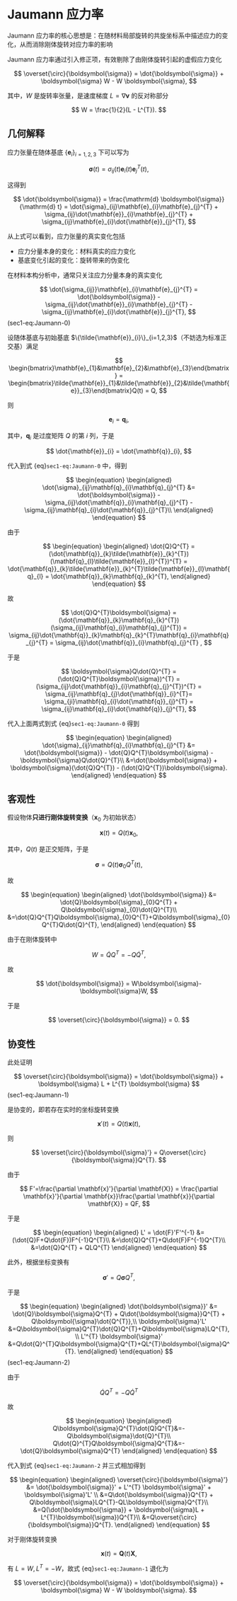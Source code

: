# Jaumann 应力率

<span class="gray-text">
Jaumann 应力率的核心思想是：在随材料局部旋转的共旋坐标系中描述应力的变化，从而消除刚体旋转对应力率的影响
</span>

Jaumann 应力率通过引入修正项，有效剔除了由刚体旋转引起的虚假应力变化

$$
\overset{\circ}{\boldsymbol{\sigma}} = \dot{\boldsymbol{\sigma}} + \boldsymbol{\sigma} W - W \boldsymbol{\sigma},
$$

其中，$W$ 是旋转率张量，是速度梯度 $L=\nabla\mathbf{v}$ 的反对称部分

$$
W = \frac{1}{2}(L - L^{T}).
$$

## 几何解释

应力张量在随体基底 $\{\mathbf{e}_{i}\}_{i=1,2,3}$ 下可以写为

$$
\boldsymbol{\sigma}(t)= \sigma_{ij}(t)\mathbf{e}_{i}(t)\mathbf{e}_{j}^{T}(t),
$$

这得到

$$
\dot{\boldsymbol{\sigma}} = \frac{\mathrm{d} \boldsymbol{\sigma}}{\mathrm{d} t}  = \dot{\sigma}_{ij}\mathbf{e}_{i}\mathbf{e}_{j}^{T} + \sigma_{ij}\dot{\mathbf{e}}_{i}\mathbf{e}_{j}^{T} + \sigma_{ij}\mathbf{e}_{i}\dot{\mathbf{e}}_{j}^{T},
$$

从上式可以看到，应力张量的真实变化包括

- 应力分量本身的变化：材料真实的应力变化
- 基底变化引起的变化：旋转带来的伪变化

在材料本构分析中，通常只关注应力分量本身的真实变化

$$
\dot{\sigma_{ij}}\mathbf{e}_{i}\mathbf{e}_{j}^{T} = \dot{\boldsymbol{\sigma}} - \sigma_{ij}\dot{\mathbf{e}}_{i}\mathbf{e}_{j}^{T} - \sigma_{ij}\mathbf{e}_{i}\dot{\mathbf{e}}_{j}^{T},
$$ (sec1-eq:Jaumann-0)

设随体基底与初始基底 $\{\tilde{\mathbf{e}}_{i}\}_{i=1,2,3}$（不妨选为标准正交基）满足

$$
\begin{bmatrix}\mathbf{e}_{1}&\mathbf{e}_{2}&\mathbf{e}_{3}\end{bmatrix} = \begin{bmatrix}\tilde{\mathbf{e}}_{1}&\tilde{\mathbf{e}}_{2}&\tilde{\mathbf{e}}_{3}\end{bmatrix}Q(t) = Q,
$$

则

$$
\mathbf{e}_{i}  = \mathbf{q}_{i},
$$

其中，$\mathbf{q}_{i}$ 是过度矩阵 $Q$ 的第 $i$ 列，于是

$$
\dot{\mathbf{e}}_{i} = \dot{\mathbf{q}}_{i},
$$

代入到式 {eq}`sec1-eq:Jaumann-0` 中，得到

$$
\begin{equation}
\begin{aligned}
\dot{\sigma}_{ij}\mathbf{q}_{i}\mathbf{q}_{j}^{T} &= \dot{\boldsymbol{\sigma}} - \sigma_{ij}\dot{\mathbf{q}}_{i}\mathbf{q}_{j}^{T} - \sigma_{ij}\mathbf{q}_{i}\dot{\mathbf{q}}_{j}^{T}\\
\end{aligned}
\end{equation}
$$

由于

$$
\begin{equation}
\begin{aligned}
\dot{Q}Q^{T} = (\dot{\mathbf{q}}_{k}\tilde{\mathbf{e}}_{k}^{T})(\mathbf{q}_{l}\tilde{\mathbf{e}}_{l}^{T})^{T} = \dot{\mathbf{q}}_{k}\tilde{\mathbf{e}}_{k}^{T}\tilde{\mathbf{e}}_{l}\mathbf{q}_{l} = \dot{\mathbf{q}}_{k}\mathbf{q}_{k}^{T},
\end{aligned}
\end{equation}
$$

故

$$
\dot{Q}Q^{T}\boldsymbol{\sigma} = (\dot{\mathbf{q}}_{k}\mathbf{q}_{k}^{T})(\sigma_{ij}\mathbf{q}_{i}\mathbf{q}_{j}^{T}) = \sigma_{ij}\dot{\mathbf{q}}_{k}\mathbf{q}_{k}^{T}\mathbf{q}_{i}\mathbf{q}_{j}^{T} = \sigma_{ij}\dot{\mathbf{q}}_{i}\mathbf{q}_{j}^{T} ,
$$

于是

$$
\boldsymbol{\sigma}Q\dot{Q}^{T} = (\dot{Q}Q^{T}\boldsymbol{\sigma})^{T} = (\sigma_{ij}\dot{\mathbf{q}}_{i}\mathbf{q}_{j}^{T})^{T} = \sigma_{ij}\mathbf{q}_{j}\dot{\mathbf{q}}_{i}^{T}= \sigma_{ji}\mathbf{q}_{i}\dot{\mathbf{q}}_{j}^{T} = \sigma_{ij}\mathbf{q}_{i}\dot{\mathbf{q}}_{j}^{T},
$$

代入上面两式到式 {eq}`sec1-eq:Jaumann-0` 得到

$$
\begin{equation}
\begin{aligned}
\dot{\sigma}_{ij}\mathbf{q}_{i}\mathbf{q}_{j}^{T} &= \dot{\boldsymbol{\sigma}} - \dot{Q}Q^{T}\boldsymbol{\sigma} - \boldsymbol{\sigma}Q\dot{Q}^{T}\\
&=\dot{\boldsymbol{\sigma}} + \boldsymbol{\sigma}(\dot{Q}Q^{T}) - (\dot{Q}Q^{T})\boldsymbol{\sigma}.
\end{aligned}
\end{equation}
$$


## 客观性

假设物体**只进行刚体旋转变换**（$\mathbf{x}_{0}$ 为初始状态）

$$
\mathbf{x}(t) = Q(t)\mathbf{x}_{0},
$$

其中，$Q(t)$ 是正交矩阵，于是

$$
\boldsymbol{\sigma} = Q(t)\boldsymbol{\sigma}_{0}Q^{T}(t),
$$

故

$$
\begin{equation}
\begin{aligned}
\dot{\boldsymbol{\sigma}} &= \dot{Q}\boldsymbol{\sigma}_{0}Q^{T} + Q\boldsymbol{\sigma}_{0}\dot{Q}^{T}\\
&=\dot{Q}Q^{T}Q\boldsymbol{\sigma}_{0}Q^{T}+Q\boldsymbol{\sigma}_{0}Q^{T}Q\dot{Q}^{T},
\end{aligned}
\end{equation}
$$

由于在刚体旋转中

$$
W = \dot{Q}Q^{T} = -Q\dot{Q}^{T},
$$

故

$$
\dot{\boldsymbol{\sigma}} = W\boldsymbol{\sigma}-\boldsymbol{\sigma}W,
$$

于是

$$
\overset{\circ}{\boldsymbol{\sigma}} = 0.
$$

## 协变性

此处证明

$$
\overset{\circ}{\boldsymbol{\sigma}} = \dot{\boldsymbol{\sigma}} + \boldsymbol{\sigma} L + L^{T} \boldsymbol{\sigma}
$$ (sec1-eq:Jaumann-1)

是协变的，即若存在实时的坐标旋转变换

$$
\mathbf{x}'(t) = Q(t)\mathbf{x}(t),
$$

则

$$
\overset{\circ}{\boldsymbol{\sigma}'} = Q\overset{\circ}{\boldsymbol{\sigma}}Q^{T}.
$$

由于

$$
F'=\frac{\partial \mathbf{x}'}{\partial \mathbf{X}} = \frac{\partial \mathbf{x}'}{\partial \mathbf{x}}\frac{\partial \mathbf{x}}{\partial \mathbf{X}} = QF,
$$

于是

$$
\begin{equation}
\begin{aligned}
L' = \dot{F}'F'^{-1} &= (\dot{Q}F+Q\dot{F})F^{-1}Q^{T}\\
&=\dot{Q}Q^{T}+Q\dot{F}F^{-1}Q^{T}\\
&=\dot{Q}Q^{T} + QLQ^{T}
\end{aligned}
\end{equation}
$$

此外，根据坐标变换有

$$
\boldsymbol{\sigma}' = Q\boldsymbol{\sigma}Q^{T},
$$

于是

$$
\begin{equation}
\begin{aligned}
\dot{\boldsymbol{\sigma}}' &= \dot{Q}\boldsymbol{\sigma}Q^{T} + Q\dot{\boldsymbol{\sigma}}Q^{T} + Q\boldsymbol{\sigma}\dot{Q^{T}},\\
\boldsymbol{\sigma}'L' &=Q\boldsymbol{\sigma}Q^{T}\dot{Q}Q^{T}+Q\boldsymbol{\sigma}LQ^{T},\\
L'^{T} \boldsymbol{\sigma}' &=Q\dot{Q}^{T}Q\boldsymbol{\sigma}Q^{T}+QL^{T}\boldsymbol{\sigma}Q^{T}.
\end{aligned}
\end{equation}
$$ (sec1-eq:Jaumann-2)

由于 

$$
\dot{Q}Q^{T} = -Q\dot{Q}^{T}
$$

故

$$
\begin{equation}
\begin{aligned}
Q\boldsymbol{\sigma}Q^{T}\dot{Q}Q^{T}&=-Q\boldsymbol{\sigma}\dot{Q}^{T}\\
Q\dot{Q}^{T}Q\boldsymbol{\sigma}Q^{T}&=-\dot{Q}\boldsymbol{\sigma}Q^{T}
\end{aligned}
\end{equation}
$$

代入到式 {eq}`sec1-eq:Jaumann-2` 并三式相加得到

$$
\begin{equation}
\begin{aligned}
\overset{\circ}{\boldsymbol{\sigma}'} &= \dot{\boldsymbol{\sigma}}' + L'^{T} \boldsymbol{\sigma}' + \boldsymbol{\sigma}'L' \\
&=Q\dot{\boldsymbol{\sigma}}Q^{T} + Q\boldsymbol{\sigma}LQ^{T}-QL\boldsymbol{\sigma}Q^{T}\\
&=Q(\dot{\boldsymbol{\sigma}} + \boldsymbol{\sigma}L + L^{T}\boldsymbol{\sigma})Q^{T}\\
&=Q\overset{\circ}{\boldsymbol{\sigma}}Q^{T}.
\end{aligned}
\end{equation}
$$

对于刚体旋转变换

$$
\mathbf{x}(t) = \mathbf{Q}(t)\mathbf{X},
$$


有 $L=W,L^{T} = -W$，故式 {eq}`sec1-eq:Jaumann-1` 退化为

$$
\overset{\circ}{\boldsymbol{\sigma}} = \dot{\boldsymbol{\sigma}} + \boldsymbol{\sigma} W - W \boldsymbol{\sigma}.
$$